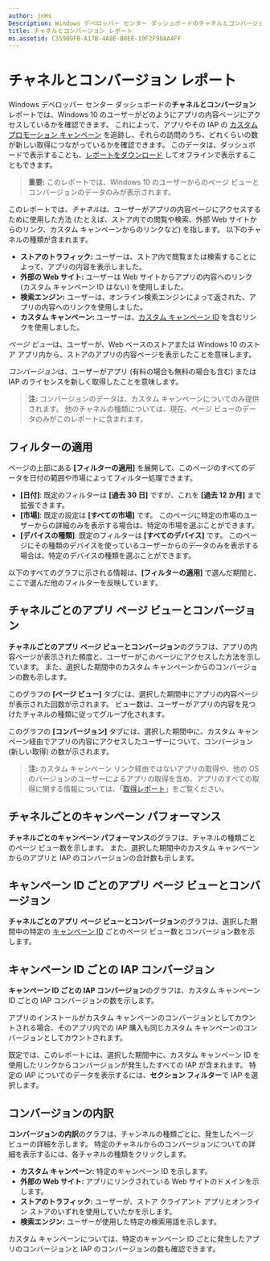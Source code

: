 ```yaml
---
author: jnHs
Description: Windows デベロッパー センター ダッシュボードのチャネルとコンバージョン レポートでは、Windows 10 のユーザーがどのようにアプリの内容ページにアクセスしているかを確認できます。
title: チャネルとコンバージョン レポート
ms.assetid: C359B9FB-A17B-4A8E-B8EE-19F2F98AA4FF
---
```


# チャネルとコンバージョン レポート


Windows デベロッパー センター ダッシュボードの**チャネルとコンバージョン** レポートでは、Windows 10 のユーザーがどのようにアプリの内容ページにアクセスしているかを確認できます。 これによって、アプリやその IAP の [カスタム プロモーション キャンペーン](create-a-custom-app-promotion-campaign.md) を追跡し、それらの訪問のうち、どれくらいの数が新しい取得につながっているかを確認できます。 このデータは、ダッシュボードで表示することも、[レポートをダウンロード](download-analytic-reports.md) してオフラインで表示することもできます。

> **重要:** このレポートでは、Windows 10 のユーザーからのページ ビューとコンバージョンのデータのみが表示されます。

 

このレポートでは、*チャネル*は、ユーザーがアプリの内容ページにアクセスするために使用した方法 (たとえば、ストア内での閲覧や検索、外部 Web サイトからのリンク、カスタム キャンペーンからのリンクなど) を指します。 以下のチャネルの種類が含まれます。

-   **ストアのトラフィック:** ユーザーは、ストア内で閲覧または検索することによって、アプリの内容を表示しました。
-   **外部の Web サイト:** ユーザーは Web サイトからアプリの内容へのリンク (カスタム キャンペーン ID はない) を使用しました。
-   **検索エンジン:** ユーザーは、オンライン検索エンジンによって返された、アプリの内容へのリンクを使用しました。
-   **カスタム キャンペーン:** ユーザーは、[カスタム キャンペーン ID](create-a-custom-app-promotion-campaign.md) を含むリンクを使用しました。

*ページ ビュー*は、ユーザーが、Web ベースのストアまたは Windows 10 のストア アプリ内から、ストアのアプリの内容ページを表示したことを意味します。

*コンバージョン*は、ユーザーがアプリ (有料の場合も無料の場合も含む) または IAP のライセンスを新しく取得したことを意味します。

> **注:** コンバージョンのデータは、カスタム キャンペーンについてのみ提供されます。 他のチャネルの種類については、現在、ページ ビューのデータのみがこのレポートに含まれます。

 

## フィルターの適用


ページの上部にある **[フィルターの適用]** を展開して、このページのすべてのデータを日付の範囲や市場によってフィルター処理できます。

-   **[日付]**: 既定のフィルターは **[過去 30 日]** ですが、これを **[過去 12 か月]** まで拡張できます。
-   **[市場]**: 既定の設定は **[すべての市場]** です。 このページに特定の市場のユーザーからの詳細のみを表示する場合は、特定の市場を選ぶことができます。
-   **[デバイスの種類]**: 既定のフィルターは **[すべてのデバイス]** です。 このページにその種類のデバイスを使っているユーザーからのデータのみを表示する場合は、特定のデバイスの種類を選ぶことができます。

以下のすべてのグラフに示される情報は、**[フィルターの適用]** で選んだ期間と、ここで選んだ他のフィルターを反映しています。

## チャネルごとのアプリ ページ ビューとコンバージョン


**チャネルごとのアプリ ページ ビューとコンバージョン**のグラフは、アプリの内容ページが表示された頻度と、ユーザーがこのページにアクセスした方法を示しています。 また、選択した期間中のカスタム キャンペーンからのコンバージョンの数も示します。

このグラフの **[ページ ビュー]** タブには、選択した期間中にアプリの内容ページが表示された回数が示されます。 ビュー数は、ユーザーがアプリの内容を見つけたチャネルの種類に従ってグループ化されます。

このグラフの **[コンバージョン]** タブには、選択した期間中に、カスタム キャンペーン経由でアプリの内容にアクセスしたユーザーについて、コンバージョン (新しい取得) の数が示されます。

> **注:** カスタム キャンペーン リンク経由ではないアプリの取得や、他の OS のバージョンのユーザーによるアプリの取得を含め、アプリのすべての取得に関する情報については、「[取得レポート](acquisitions-report.md)」をご覧ください。

 

## チャネルごとのキャンペーン パフォーマンス


**チャネルごとのキャンペーン パフォーマンス**のグラフは、チャネルの種類ごとのページ ビュー数を示します。 また、選択した期間中のカスタム キャンペーンからのアプリと IAP のコンバージョンの合計数も示します。

## キャンペーン ID ごとのアプリ ページ ビューとコンバージョン


**チャネルごとのアプリ ページ ビューとコンバージョン**のグラフは、選択した期間中の特定の [キャンペーン ID](create-a-custom-app-promotion-campaign.md) ごとのページ ビュー数とコンバージョン数を示します。

##  キャンペーン ID ごとの IAP コンバージョン


**キャンペーン ID ごとの IAP コンバージョン**のグラフは、カスタム キャンペーン ID ごとの IAP コンバージョンの数を示します。

アプリのインストールがカスタム キャンペーンのコンバージョンとしてカウントされる場合、そのアプリ内での IAP 購入も同じカスタム キャンペーンのコンバージョンとしてカウントされます。

既定では、このレポートには、選択した期間中に、カスタム キャンペーン ID を使用したリンクからコンバージョンが発生したすべての IAP が含まれます。 特定の IAP についてのデータを表示するには、**セクション フィルター**で IAP を選択します。

## コンバージョンの内訳


**コンバージョンの内訳**のグラフは、チャンネルの種類ごとに、発生したページ ビューの詳細を示します。 特定のチャネルからのコンバージョンについての詳細を表示するには、各チャネルの種類をクリックします。

-   **カスタム キャンペーン:** 特定のキャンペーン ID を示します。
-   **外部の Web サイト:** アプリにリンクされている Web サイトのドメインを示します。
-   **ストアのトラフィック:** ユーザーが、ストア クライアント アプリとオンライン ストアのいずれを使用していたかを示します。
-   **検索エンジン:** ユーザーが使用した特定の検索用語を示します。

カスタム キャンペーンについては、特定のキャンペーン ID ごとに発生したアプリのコンバージョンと IAP のコンバージョンの数も確認できます。

 

 






<!--HONumber=May16_HO2-->


